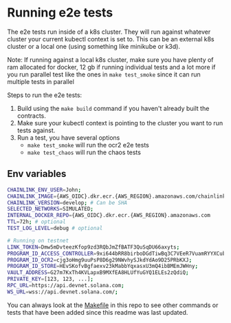 # Running e2e tests

The e2e tests run inside of a k8s cluster. They will run against whatever cluster your current kubectl context is set to. This can be an external k8s cluster or a local one (using something like minikube or k3d). 

Note: If running against a local k8s cluster, make sure you have plenty of ram allocated for docker, 12 gb if running individual tests and a lot more if you run parallel test like the ones in `make test_smoke` since it can run multiple tests in parallel

Steps to run the e2e tests:

1. Build using the `make build` command if you haven't already built the contracts.
2. Make sure your kubectl context is pointing to the cluster you want to run tests against.
3. Run a test, you have several options
    - `make test_smoke` will run the ocr2 e2e tests
    - `make test_chaos` will run the chaos tests

## Env variables
```bash
CHAINLINK_ENV_USER=John;
CHAINLINK_IMAGE={AWS_OIDC}.dkr.ecr.{AWS_REGION}.amazonaws.com/chainlink;
CHAINLINK_VERSION=develop; # Can be SHA
SELECTED_NETWORKS=SIMULATED;
INTERNAL_DOCKER_REPO={AWS_OIDC}.dkr.ecr.{AWS_REGION}.amazonaws.com
TTL=72h; # optional
TEST_LOG_LEVEL=debug # optional

# Running on testnet
LINK_TOKEN=Dmw5mDvteezKfop9zd3RQbJmZfBATF3QuSqDU66axyts;
PROGRAM_ID_ACCESS_CONTROLLER=9xi644bRR8birboDGdTiwBq3C7VEeR7VuamRYYXCubUW;
PROGRAM_ID_OCR2=cjg3oHmg9uuPsP8D6g29NWvhySJkdYdAo9D25PRbKXJ;
PROGRAM_ID_STORE=HEvSKofvBgfaexv23kMabbYqxasxU3mQ4ibBMEmJWHny;
VAULT_ADDRESS=G27m7KxTh4KVLapxB9MXfEA8HLUfYuGYQ1ELEs2zQdiQ;
PRIVATE_KEY=[123, 123, ...];
RPC_URL=https://api.devnet.solana.com;
WS_URL=wss://api.devnet.solana.com/;
```

You can always look at the [Makefile](../Makefile) in this repo to see other commands or tests that have been added since this readme was last updated.